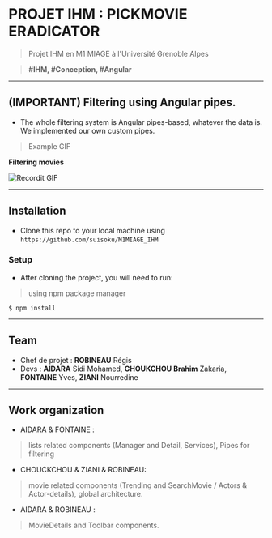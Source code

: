 # PROJET IHM : PICKMOVIE ERADICATOR

> Projet IHM en M1 MIAGE à l'Université Grenoble Alpes

> **#IHM, #Conception, #Angular**

---


## (IMPORTANT) Filtering using Angular pipes.
- The whole filtering system is Angular pipes-based, whatever the data is. We implemented our own custom pipes.

> Example GIF


**Filtering movies**

![Recordit GIF](http://g.recordit.co/R8498TN8ft.gif)

---

## Installation

- Clone this repo to your local machine using `https://github.com/suisoku/M1MIAGE_IHM`

### Setup

- After cloning the project, you will need to run:

> using  npm package manager

```shell
$ npm install
```

---


## Team
- Chef de projet : **ROBINEAU** Régis
- Devs : **AIDARA** Sidi Mohamed, **CHOUKCHOU Brahim** Zakaria, **FONTAINE** Yves, **ZIANI** Nourredine
---

## Work organization

- AIDARA & FONTAINE : 
> lists related components (Manager and Detail, Services), Pipes for filtering
- CHOUCKCHOU & ZIANI & ROBINEAU: 
> movie related components (Trending and SearchMovie / Actors & Actor-details), global architecture.
- AIDARA & ROBINEAU : 
> MovieDetails and Toolbar components.
